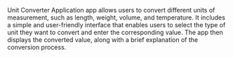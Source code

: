 Unit Converter Application app allows users to convert different units of measurement, such as length, weight, volume, and temperature. It includes a simple and user-friendly interface that enables users to select the type of unit they want to convert and enter the corresponding value. The app then displays the converted value, along with a brief explanation of the conversion process.
